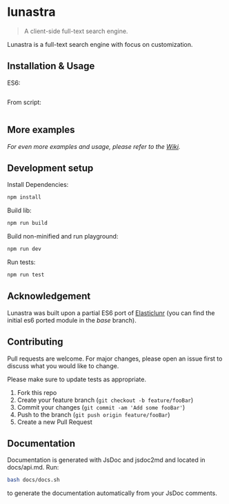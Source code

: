 # lunastra
> A client-side full-text search engine.

Lunastra is a full-text search engine with focus on customization. 

## Installation & Usage

ES6:

```javascript

```

From script:

```html

```

## More examples

_For even more examples and usage, please refer to the [Wiki][wiki]._

## Development setup

Install Dependencies:

```sh
npm install
```

Build lib:

```sh
npm run build
```

Build non-minified and run playground:

```sh
npm run dev
```

Run tests:

```sh
npm run test
```

## Acknowledgement

Lunastra was built upon a partial ES6 port of [Elasticlunr](https://github.com/weixsong/elasticlunr.js) (you can find the initial es6 ported module in the _base_ branch).

## Contributing

Pull requests are welcome. For major changes, please open an issue first to discuss what you would like to change.

Please make sure to update tests as appropriate.

1. Fork this repo
2. Create your feature branch (`git checkout -b feature/fooBar`)
3. Commit your changes (`git commit -am 'Add some fooBar'`)
4. Push to the branch (`git push origin feature/fooBar`)
5. Create a new Pull Request

## Documentation

Documentation is generated with JsDoc and jsdoc2md and located in docs/api.md. Run:
```sh
bash docs/docs.sh
```
to generate the documentation automatically from your JsDoc comments.

<!-- Markdown link & img dfn's -->
[wiki]: https://github.com/yuxuan-ji/domql/wiki
